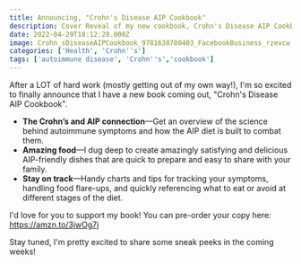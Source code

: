 ```yaml
---
title: Announcing, "Crohn's Disease AIP Cookbook"
description: Cover Reveal of my new cookbook, Crohn's Disease AIP Cookbook!
date: 2022-04-29T18:12:28.000Z
image: Crohn_sDiseaseAIPCookbook_9781638780403_FacebookBusiness_rzevcw.jpg
categories: ['Health', 'Crohn''s']
tags: ['autoimmune disease', 'Crohn''s','cookbook']
---
```


After a LOT of hard work (mostly getting out of my own way!), I'm so excited to finally announce that I have a new book coming out, "Crohn's Disease AIP Cookbook". 

- **The Crohn’s and AIP connection**—Get an overview of the science behind autoimmune symptoms and how the AIP diet is built to combat them.
- **Amazing food**—I dug deep to create amazingly satisfying and delicious AIP-friendly dishes that are quick to prepare and easy to share with your family.
- **Stay on track**—Handy charts and tips for tracking your symptoms, handling food flare-ups, and quickly referencing what to eat or avoid at different stages of the diet.

I'd love for you to support my book! You can pre-order your copy here: https://amzn.to/3jwOg7j

Stay tuned, I'm pretty excited to share some sneak peeks in the coming weeks!
